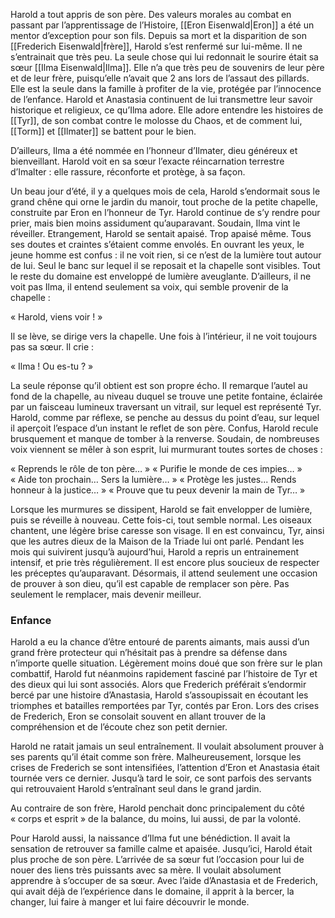 Harold a tout appris de son père. Des valeurs morales au combat en passant par
l’apprentissage de l’Histoire, [[Eron Eisenwald|Eron]] a été un mentor d’exception pour son fils. Depuis sa mort et la disparition de son [[Frederich Eisenwald|frère]], Harold s’est renfermé sur lui-même. Il ne s’entrainait que très peu. La seule chose qui lui redonnait le sourire était sa sœur [[Ilma Eisenwald|Ilma]]. Elle n’a que très peu de souvenirs de leur père et
de leur frère, puisqu’elle n’avait que 2 ans lors de l’assaut des pillards. Elle est la seule dans la famille à profiter de la vie, protégée par l’innocence de l’enfance. Harold et Anastasia continuent de lui transmettre leur savoir historique et religieux, ce qu’Ilma adore. Elle adore entendre les histoires de [[Tyr]], de son combat contre le molosse du Chaos, et de comment lui, [[Torm]] et [[Ilmater]] se battent pour le bien. 

D’ailleurs, Ilma a été nommée en l’honneur d’Ilmater, dieu généreux et bienveillant. Harold voit en sa sœur l’exacte réincarnation terrestre d’Imalter : elle rassure, réconforte et protège, à sa façon.

Un beau jour d’été, il y a quelques mois de cela, Harold s’endormait sous le grand chêne qui orne le jardin du manoir, tout proche de la petite chapelle, construite par Eron en l’honneur de Tyr. Harold continue de s’y rendre pour prier, mais bien moins assidument qu’auparavant. Soudain, Ilma vint le réveiller. Etrangement, Harold se sentait apaisé. Trop apaisé même. Tous ses doutes et craintes s’étaient comme envolés. En ouvrant les yeux, le jeune homme est confus : il ne voit rien, si
ce n’est de la lumière tout autour de lui. Seul le banc sur lequel il se reposait et la chapelle sont visibles. Tout le reste du domaine est enveloppé de lumière aveuglante. D’ailleurs, il ne voit pas Ilma, il entend seulement sa voix, qui semble provenir de la chapelle :

« Harold, viens voir ! »

Il se lève, se dirige vers la chapelle. Une fois à l’intérieur, il ne voit toujours pas sa sœur. Il crie :

« Ilma ! Ou es-tu ? »

La seule réponse qu’il obtient est son propre écho. Il remarque l’autel au fond de la chapelle, au niveau duquel se trouve une petite fontaine, éclairée par un faisceau lumineux traversant un vitrail, sur lequel est représenté Tyr. Harold, comme par réflexe, se penche au dessus du point d’eau, sur lequel il aperçoit l’espace d’un instant le reflet de son père. Confus, Harold recule brusquement et manque de tomber à la renverse. Soudain, de nombreuses voix viennent se mêler à son esprit, lui murmurant toutes sortes de choses :

« Reprends le rôle de ton père… »
« Purifie le monde de ces impies… »
« Aide ton prochain… Sers la lumière… »
« Protège les justes... Rends honneur à la justice… »
« Prouve que tu peux devenir la main de Tyr… »

Lorsque les murmures se dissipent, Harold se fait envelopper de lumière, puis se réveille à nouveau. Cette fois-ci, tout semble normal. Les oiseaux chantent, une légère brise caresse son visage. Il en est convaincu, Tyr, ainsi que les autres dieux de la Maison de la Triade lui ont parlé. Pendant les mois qui suivirent jusqu’à aujourd’hui, Harold a repris un entrainement intensif, et prie très régulièrement. Il est encore plus soucieux de respecter les préceptes qu’auparavant. Désormais,
il attend seulement une occasion de prouver à son dieu, qu’il est capable de remplacer son père. Pas seulement le remplacer, mais devenir meilleur.


### Enfance ###

Harold a eu la chance d’être entouré de parents aimants, mais aussi d’un grand frère protecteur qui n’hésitait pas à prendre sa défense dans n’importe quelle situation. Légèrement moins doué que son frère sur le plan combattif, Harold fut néanmoins rapidement fasciné par l’histoire de Tyr et des dieux qui lui sont associés. Alors que Frederich préférait s’endormir bercé par une histoire d’Anastasia, Harold s’assoupissait en écoutant les triomphes et batailles remportées par Tyr, contés par Eron. Lors des crises de Frederich, Eron se consolait souvent en allant trouver de la compréhension et de l’écoute chez son petit dernier. 

Harold ne ratait jamais un seul entraînement. Il voulait absolument prouver à ses parents qu’il était comme son frère. Malheureusement, lorsque les crises de Frederich se sont intensifiées, l’attention d’Eron et Anastasia était tournée vers ce dernier. Jusqu’à tard le soir, ce sont parfois des servants qui retrouvaient Harold s’entraînant seul dans le grand jardin. 

Au contraire de son frère, Harold penchait donc principalement du côté « corps et esprit » de la balance, du moins, lui aussi, de par la volonté. 

Pour Harold aussi, la naissance d’Ilma fut une bénédiction. Il avait la sensation de retrouver sa famille calme et apaisée. Jusqu’ici, Harold était plus proche de son père. L’arrivée de sa sœur fut l’occasion pour lui de nouer des liens très puissants avec sa mère. Il voulait absolument apprendre à s’occuper de sa sœur. Avec l’aide d’Anastasia et de Frederich, qui avait déjà de l’expérience dans le domaine, il apprit à la bercer, la changer, lui faire à manger et lui faire découvrir le monde.